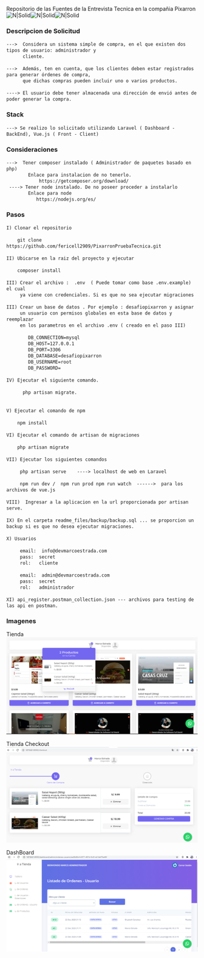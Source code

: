 Repositorio de las Fuentes de la Entrevista Tecnica en la compañia Pixarron
![N|Solid](https://www.pixarron.com/wp-content/uploads/2020/07/Pixa-logo.png)![N|Solid](https://laravel.com/assets/img/components/logo-laravel.svg)![N|Solid](https://vuejs.org/images/icons/apple-icon-57x57.png)

### Descripcion de Solicitud

    --->  Considera un sistema simple de compra, en el que existen dos tipos de usuario: administrador y
          cliente. 
          
    --->  Además, ten en cuenta, que los clientes deben estar registrados para generar órdenes de compra,
          que dichas compras pueden incluir uno o varios productos. 
    
    ----> El usuario debe tener almacenada una dirección de envió antes de poder generar la compra. 

### Stack

    ---> Se realizo lo solicitado utilizando Laravel ( Dashboard - BackEnd), Vue.js ( Front - Client)  

### Consideraciones
    --->  Tener composer instalado ( Administrador de paquetes basado en php)
            Enlace para instalacion de no tenerlo. 
                https://getcomposer.org/download/
     ----> Tener node instalado. De no poseer proceder a instalarlo
            Enlace para node
               https://nodejs.org/es/
### Pasos
 
    I) Clonar el repositorio
 
        git clone https://github.com/fericell2909/PixarronPruebaTecnica.git
        
    II) Ubicarse en la raiz del proyecto y ejecutar
        
        composer install
    
    III) Crear el archivo :  .env  ( Puede tomar como base .env.example) el cual
         ya viene con credenciales. Si es que no sea ejecutar migraciones 
        
    III) Crear un base de datos . Por ejemplo : desafiopixarron y asignar
         un usuario con permisos globales en esta base de datos y reemplazar
         en los parametros en el archivo .env ( creado en el paso III)
         
            DB_CONNECTION=mysql
            DB_HOST=127.0.0.1
            DB_PORT=3306
            DB_DATABASE=desafiopixarron
            DB_USERNAME=root
            DB_PASSWORD=
    
    IV) Ejecutar el siguiente comando.
    
          php artisan migrate.
    
        
    V) Ejecutar el comando de npm    
        
        npm install
    
    VI) Ejecutar el comando de artisan de migraciones    
        
        php artisan migrate
    
    VII) Ejecutar los siguientes comandos
      
         php artisan serve    ----> localhost de web en Laravel

         npm run dev /  npm run prod npm run watch  ------>  para los archivos de vue.js
         
    VIII)  Ingresar a la aplicacion en la url proporcionada por artisan serve.

    IX) En el carpeta readme_files/backup/backup.sql ... se proporcion un backup si es que no desea ejecutar migraciones.
    
    X) Usuarios 
        
         email:  info@devmarcoestrada.com   
         pass:  secret
         rol:   cliente

         email:  admin@devmarcoestrada.com   
         pass:  secret
         rol:   administrador
         
    XI) api_register.postman_collection.json --- archivos para testing de las api en postman.

### Imagenes

Tienda
<img src="/readme_files/images/captura_tienda.PNG" alt="Tienda"/>

Tienda Checkout
<img src="/readme_files/images/captura_tienda_checkout.PNG" alt="Tienda CheckOut"/>

DashBoard
<img src="/readme_files/images/captura_dashboard_admin.PNG" alt="DashBoard"/>
